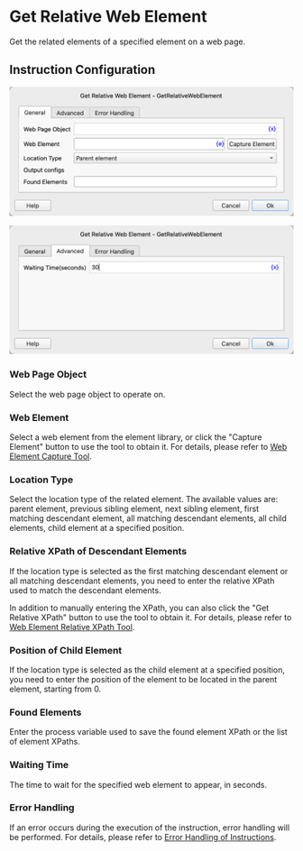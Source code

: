 # Get Relative Web Element

Get the related elements of a specified element on a web page.

## Instruction Configuration

![General Configuration Dialog for Getting Web Page Related Elements](get_relative_web_element_general_config.png)

![Advanced Configuration Dialog for Getting Web Page Related Elements](get_relative_web_element_advanced_config.png)

### Web Page Object

Select the web page object to operate on.

### Web Element

Select a web element from the element library, or click the "Capture Element" button to use the tool to obtain it. For details, please refer to [Web Element Capture Tool](../../../manual/web_element_capture_tool.md).

### Location Type

Select the location type of the related element. The available values are: parent element, previous sibling element, next sibling element, first matching descendant element, all matching descendant elements, all child elements, child element at a specified position.

### Relative XPath of Descendant Elements

If the location type is selected as the first matching descendant element or all matching descendant elements, you need to enter the relative XPath used to match the descendant elements.

In addition to manually entering the XPath, you can also click the "Get Relative XPath" button to use the tool to obtain it. For details, please refer to [Web Element Relative XPath Tool](../../../manual/web_element_relative_xpath_tool.md).

### Position of Child Element

If the location type is selected as the child element at a specified position, you need to enter the position of the element to be located in the parent element, starting from 0.

### Found Elements

Enter the process variable used to save the found element XPath or the list of element XPaths.

### Waiting Time

The time to wait for the specified web element to appear, in seconds.

### Error Handling

If an error occurs during the execution of the instruction, error handling will be performed. For details, please refer to [Error Handling of Instructions](../../../manual/error_handling.md).
